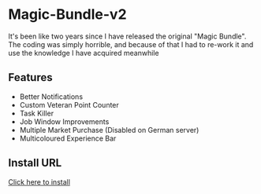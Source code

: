 # Magic-Bundle-v2
It's been like two years since I have released the original "Magic Bundle". The coding was simply horrible, and because of that I had to re-work it and use the knowledge I have acquired meanwhile

## Features
* Better Notifications
* Custom Veteran Point Counter
* Task Killer
* Job Window Improvements
* Multiple Market Purchase (Disabled on German server)
* Multicoloured Experience Bar

## Install URL

[Click here to install](https://the-west-scripts.github.io/Magic-Bundle/script.user.js)
